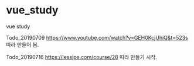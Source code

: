 # vue_study
vue study

Todo_20190709
https://www.youtube.com/watch?v=GEH0KcjUhiQ&t=523s
따라 만들어 봄.

Todo_20190716
https://lessipe.com/course/28
따라 만들기 시작.
